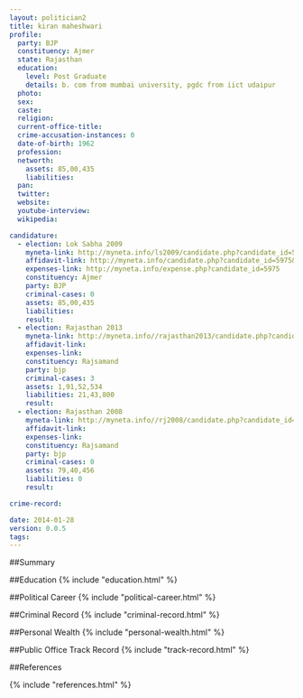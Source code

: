 ```yaml
---
layout: politician2
title: kiran maheshwari
profile: 
  party: BJP
  constituency: Ajmer
  state: Rajasthan
  education: 
    level: Post Graduate
    details: b. com from mumbai university, pgdc from iict udaipur
  photo: 
  sex: 
  caste: 
  religion: 
  current-office-title: 
  crime-accusation-instances: 0
  date-of-birth: 1962
  profession: 
  networth: 
    assets: 85,00,435
    liabilities: 
  pan: 
  twitter: 
  website: 
  youtube-interview: 
  wikipedia: 

candidature: 
  - election: Lok Sabha 2009
    myneta-link: http://myneta.info/ls2009/candidate.php?candidate_id=5975
    affidavit-link: http://myneta.info/candidate.php?candidate_id=5975&scan=original
    expenses-link: http://myneta.info/expense.php?candidate_id=5975
    constituency: Ajmer 
    party: BJP
    criminal-cases: 0
    assets: 85,00,435
    liabilities: 
    result:  
  - election: Rajasthan 2013
    myneta-link: http://myneta.info//rajasthan2013/candidate.php?candidate_id=563
    affidavit-link: 
    expenses-link: 
    constituency: Rajsamand 
    party: bjp
    criminal-cases: 3
    assets: 1,91,52,534
    liabilities: 21,43,800
    result:  
  - election: Rajasthan 2008
    myneta-link: http://myneta.info//rj2008/candidate.php?candidate_id=315
    affidavit-link: 
    expenses-link: 
    constituency: Rajsamand 
    party: bjp
    criminal-cases: 0
    assets: 79,40,456
    liabilities: 0
    result:  

crime-record: 

date: 2014-01-28
version: 0.0.5
tags: 
---
```

##Summary


##Education
{% include "education.html" %}


##Political Career
{% include "political-career.html" %}


##Criminal Record
{% include "criminal-record.html" %}


##Personal Wealth
{% include "personal-wealth.html" %}


##Public Office Track Record
{% include "track-record.html" %}


##References


{% include "references.html" %}